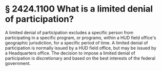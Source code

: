 # § 2424.1100   What is a limited denial of participation?

A limited denial of participation excludes a specific person from participating in a specific program, or programs, within a HUD field office's geographic jurisdiction, for a specific period of time. A limited denial of participation is normally issued by a HUD field office, but may be issued by a Headquarters office. The decision to impose a limited denial of participation is discretionary and based on the best interests of the federal government. 




